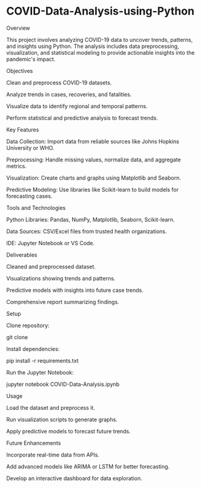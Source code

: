 # COVID-Data-Analysis-using-Python
Overview

This project involves analyzing COVID-19 data to uncover trends, patterns, and insights using Python. The analysis includes data preprocessing, visualization, and statistical modeling to provide actionable insights into the pandemic's impact.

Objectives

Clean and preprocess COVID-19 datasets.

Analyze trends in cases, recoveries, and fatalities.

Visualize data to identify regional and temporal patterns.

Perform statistical and predictive analysis to forecast trends.

Key Features

Data Collection: Import data from reliable sources like Johns Hopkins University or WHO.

Preprocessing: Handle missing values, normalize data, and aggregate metrics.

Visualization: Create charts and graphs using Matplotlib and Seaborn.

Predictive Modeling: Use libraries like Scikit-learn to build models for forecasting cases.

Tools and Technologies

Python Libraries: Pandas, NumPy, Matplotlib, Seaborn, Scikit-learn.

Data Sources: CSV/Excel files from trusted health organizations.

IDE: Jupyter Notebook or VS Code.

Deliverables

Cleaned and preprocessed dataset.

Visualizations showing trends and patterns.

Predictive models with insights into future case trends.

Comprehensive report summarizing findings.

Setup

Clone repository:

git clone <repository-link>

Install dependencies:

pip install -r requirements.txt

Run the Jupyter Notebook:

jupyter notebook COVID-Data-Analysis.ipynb

Usage

Load the dataset and preprocess it.

Run visualization scripts to generate graphs.

Apply predictive models to forecast future trends.

Future Enhancements

Incorporate real-time data from APIs.

Add advanced models like ARIMA or LSTM for better forecasting.

Develop an interactive dashboard for data exploration.
